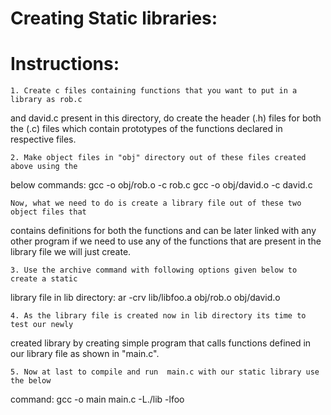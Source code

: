 Creating Static libraries:
===========================

Instructions:
==============

	1. Create c files containing functions that you want to put in a library as rob.c 
and david.c present in this directory, do create the header (.h) files for both the 
(.c) files which contain prototypes of the functions declared in respective files.

	2. Make object files in "obj" directory out of these files created above using the 
below commands:
	gcc -o obj/rob.o -c rob.c
	gcc -o obj/david.o -c david.c

	Now, what we need to do is create a library file out of these two object files that 
contains definitions for both the functions and can be later linked with any other 
program if we need to use any of the functions that are present in the library file 
we will just create.

	3. Use the archive command with following options given below to create a static 
library file in lib directory:
	ar -crv lib/libfoo.a obj/rob.o obj/david.o

	4. As the library file is created now in lib directory its time to test our newly 
created library by creating simple program that calls functions defined in our library 
file as shown in "main.c".

	5. Now at last to compile and run  main.c with our static library use the below 
command:
	gcc -o main main.c -L./lib -lfoo
